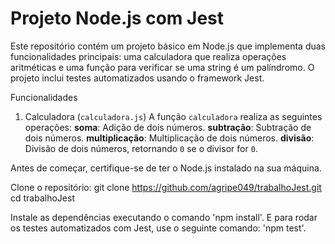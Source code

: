 # Projeto Node.js com Jest

Este repositório contém um projeto básico em Node.js que implementa
duas funcionalidades principais: uma calculadora que realiza
operações aritméticas e uma função para verificar se uma string
é um palíndromo. O projeto inclui testes automatizados usando o framework Jest.

Funcionalidades

 1. Calculadora (`calculadora.js`)
A função `calculadora` realiza as seguintes operações:
**soma**: Adição de dois números.
**subtração**: Subtração de dois números.
**multiplicação**: Multiplicação de dois números.
**divisão**: Divisão de dois números, retornando `0` se o divisor for `0`.

Antes de começar, certifique-se de ter o Node.js instalado na sua máquina.

Clone o repositório:
git clone https://github.com/agripe049/trabalhoJest.git
cd trabalhoJest

Instale as dependências executando o comando 'npm install'.
 E para rodar os testes automatizados com Jest, use o seguinte comando: 'npm test'.





  
